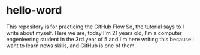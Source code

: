 # hello-word
This repository is for practicing the GitHub Flow
So, the tutorial says to I write about myself. Here we are, today I'm 21 years old, I'm a computer engenieering student in the 3rd year of 5 and I'm here writing this because I want to learn news skills, and GitHub is one of them.
